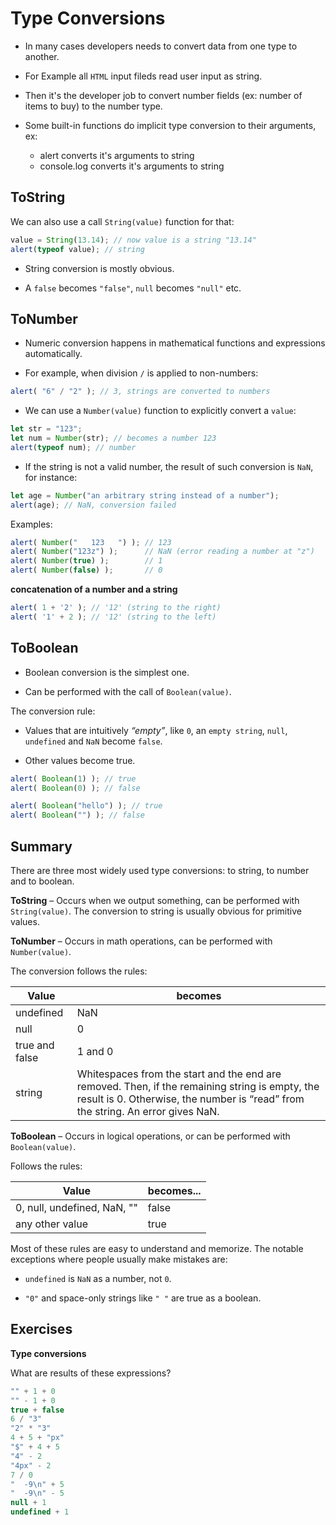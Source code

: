 # Type Conversions

* In many cases developers needs to convert data from one type to another.

* For Example all `HTML` input fileds read user input as string.

* Then it's the developer job to convert number fields (ex: number of items to buy) to the number type.

* Some built-in functions do implicit type conversion to their arguments, ex:
  - alert converts it's arguments to string
  - console.log converts it's arguments to string

## ToString

We can also use a call `String(value)` function for that:

```javascript
value = String(13.14); // now value is a string "13.14"
alert(typeof value); // string
```

* String conversion is mostly obvious.

* A `false` becomes `"false"`, `null` becomes `"null"` etc.

## ToNumber

* Numeric conversion happens in mathematical functions and expressions automatically.

* For example, when division `/` is applied to non-numbers:

```javascript
alert( "6" / "2" ); // 3, strings are converted to numbers
```

* We can use a `Number(value)` function to explicitly convert a `value`:

```javascript
let str = "123";
let num = Number(str); // becomes a number 123
alert(typeof num); // number
```

* If the string is not a valid number, the result of such conversion is `NaN`, for instance:

```javascript
let age = Number("an arbitrary string instead of a number");
alert(age); // NaN, conversion failed
```

Examples:

```javascript
alert( Number("   123   ") ); // 123
alert( Number("123z") );      // NaN (error reading a number at "z")
alert( Number(true) );        // 1
alert( Number(false) );       // 0
```

**concatenation of a number and a string**

```javascript
alert( 1 + '2' ); // '12' (string to the right)
alert( '1' + 2 ); // '12' (string to the left)
```

## ToBoolean

* Boolean conversion is the simplest one.

* Can be performed with the call of `Boolean(value)`.

The conversion rule:

* Values that are intuitively _“empty”_, like `0`, an `empty string`, `null`, `undefined` and `NaN` become `false`.

* Other values become true.

```javascript
alert( Boolean(1) ); // true
alert( Boolean(0) ); // false

alert( Boolean("hello") ); // true
alert( Boolean("") ); // false
```

## Summary

There are three most widely used type conversions: to string, to number and to boolean.

**ToString** – Occurs when we output something, can be performed with `String(value)`. The conversion to string is usually obvious for primitive values.

**ToNumber** – Occurs in math operations, can be performed with `Number(value)`.

The conversion follows the rules:

Value           |  becomes
----------------|----------
undefined       |  NaN
null            | 0
true and false  | 1 and 0
string          | Whitespaces from the start and the end are removed. Then, if the remaining string is empty, the result is 0. Otherwise, the number is “read” from the string. An error gives NaN.

**ToBoolean** – Occurs in logical operations, or can be performed with `Boolean(value)`.

Follows the rules:

Value                        |  becomes...
-----------------------------|--
0, null, undefined, NaN, ""  |  false
any other value              |  true

Most of these rules are easy to understand and memorize. The notable exceptions where people usually make mistakes are:

* `undefined` is `NaN` as a number, not `0`.

* `"0"` and space-only strings like `" "` are true as a boolean.

## Exercises

**Type conversions**

What are results of these expressions?

```javascript
"" + 1 + 0
"" - 1 + 0
true + false
6 / "3"
"2" * "3"
4 + 5 + "px"
"$" + 4 + 5
"4" - 2
"4px" - 2
7 / 0
"  -9\n" + 5
"  -9\n" - 5
null + 1
undefined + 1
```
